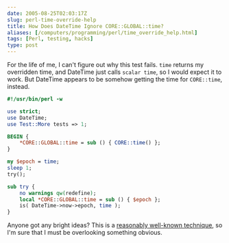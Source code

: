 ```yaml
--- 
date: 2005-08-25T02:03:17Z
slug: perl-time-override-help
title: How Does DateTime Ignore CORE::GLOBAL::time?
aliases: [/computers/programming/perl/time_override_help.html]
tags: [Perl, testing, hacks]
type: post
---
```


For the life of me, I can't figure out why this test fails. `time` returns my
overridden time, and DateTime just calls `scalar time`, so I would expect it to
work. But DateTime appears to be somehow getting the time for `CORE::time`,
instead.

``` perl
#!/usr/bin/perl -w

use strict;
use DateTime;
use Test::More tests => 1;

BEGIN {
    *CORE::GLOBAL::time = sub () { CORE::time() };
}

my $epoch = time;
sleep 1;
try();

sub try {
    no warnings qw(redefine);
    local *CORE::GLOBAL::time = sub () { $epoch };
    is( DateTime->now->epoch, time );
}
```

Anyone got any bright ideas? This is a [reasonably well-known technique], so I'm
sure that I must be overlooking something obvious.

  [reasonably well-known technique]: http://use.perl.org/~geoff/journal/20660
